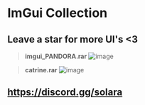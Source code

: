 # ImGui Collection

## Leave a star for more UI's <3

> **imgui_PANDORA.rar**
![image](https://github.com/uefishell/imgui-collection/assets/113793162/be2266ea-db96-4f55-a74b-6e09bda1339a)

> **catrine.rar**
![image](https://github.com/uefishell/imgui-collection/assets/113793162/97a93c1d-3341-444b-866b-093ea9d9eb6f)

## https://discord.gg/solara
